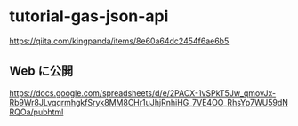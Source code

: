 # tutorial-gas-json-api

https://qiita.com/kingpanda/items/8e60a64dc2454f6ae6b5

## Web に公開

https://docs.google.com/spreadsheets/d/e/2PACX-1vSPkT5Jw_qmovJx-Rb9Wr8JLvqqrmhgkfSryk8MM8CHr1uJhjRnhiHG_7VE4OO_RhsYp7WU59dNRQOa/pubhtml
